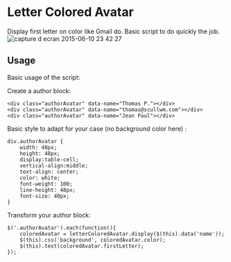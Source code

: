 # Letter Colored Avatar
Display first letter on color like Gmail do. Basic script to do quickly the job.
![capture d ecran 2015-06-10 23 42 27](https://cloud.githubusercontent.com/assets/1017746/8094968/b44b4fe0-0fca-11e5-83e8-ee7fbbaaa158.png)


## Usage
Basic usage of the script:

Create a author block:
```
<div class="authorAvatar" data-name="Thomas P."></div>
<div class="authorAvatar" data-name="thomas@scullwm.com"></div>
<div class="authorAvatar" data-name="Jean Paul"></div>
```

Basic style to adapt for your case (no background color here) :
```
div.authorAvatar {
    width: 48px;
    height: 48px;
    display:table-cell;
    vertical-align:middle;
    text-align: center;
    color: white;
    font-weight: 100;
    line-height: 48px;
    font-size: 40px;
}
```

Transform your author block:
```
$('.authorAvatar').each(function(){
    coloredAvatar = letterColoredAvatar.display($(this).data('name'));
    $(this).css('background', coloredAvatar.color);
    $(this).text(coloredAvatar.firstLetter);
});
```